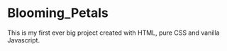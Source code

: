 # Blooming_Petals
 This is my first ever big project created with HTML, pure CSS and vanilla Javascript.
